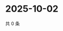 # 2025-10-02

共 0 条

<!-- BEGIN ZHIHUVIDEO -->
<!-- 最后更新时间 Thu Oct 02 2025 23:11:17 GMT+0800 (China Standard Time) -->

<!-- END ZHIHUVIDEO -->
